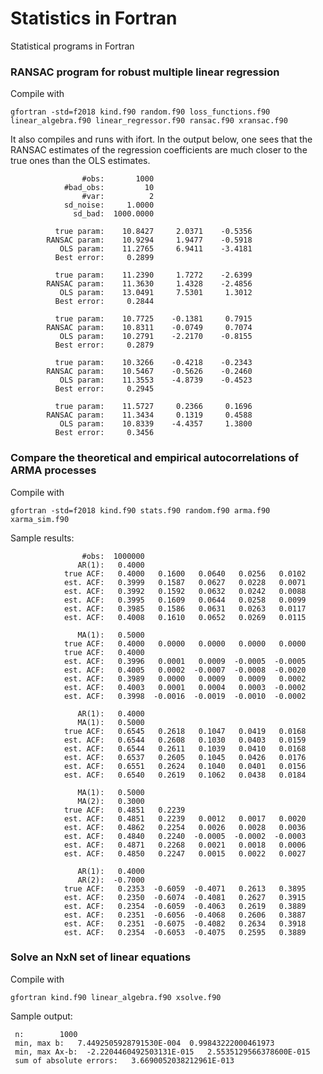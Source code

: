 # Statistics in Fortran
Statistical programs in Fortran

### RANSAC program for robust multiple linear regression

Compile with

`gfortran -std=f2018 kind.f90 random.f90 loss_functions.f90 linear_algebra.f90 linear_regressor.f90 ransac.f90 xransac.f90 `

It also compiles and runs with ifort. In the output below, one sees that the RANSAC estimates of the regression coefficients are much closer to the true ones than the OLS estimates.

```
                #obs:       1000
            #bad_obs:         10
                #var:          2
            sd_noise:     1.0000
              sd_bad:  1000.0000

          true param:    10.8427     2.0371    -0.5356
        RANSAC param:    10.9294     1.9477    -0.5918
           OLS param:    11.2765     6.9411    -3.4181
          Best error:     0.2899

          true param:    11.2390     1.7272    -2.6399
        RANSAC param:    11.3630     1.4328    -2.4856
           OLS param:    13.0491     7.5301     1.3012
          Best error:     0.2844

          true param:    10.7725    -0.1381     0.7915
        RANSAC param:    10.8311    -0.0749     0.7074
           OLS param:    10.2791    -2.2170    -0.8155
          Best error:     0.2879

          true param:    10.3266    -0.4218    -0.2343
        RANSAC param:    10.5467    -0.5626    -0.2460
           OLS param:    11.3553    -4.8739    -0.4523
          Best error:     0.2945

          true param:    11.5727     0.2366     0.1696
        RANSAC param:    11.3434     0.1319     0.4588
           OLS param:    10.8339    -4.4357     1.3800
          Best error:     0.3456
```

### Compare the theoretical and empirical autocorrelations of ARMA processes

Compile with

`gfortran -std=f2018 kind.f90 stats.f90 random.f90 arma.f90 xarma_sim.f90`

Sample results:

```
                #obs:  1000000
               AR(1):   0.4000
            true ACF:   0.4000   0.1600   0.0640   0.0256   0.0102
            est. ACF:   0.3999   0.1587   0.0627   0.0228   0.0071
            est. ACF:   0.3992   0.1592   0.0632   0.0242   0.0088
            est. ACF:   0.3995   0.1609   0.0644   0.0258   0.0099
            est. ACF:   0.3985   0.1586   0.0631   0.0263   0.0117
            est. ACF:   0.4008   0.1610   0.0652   0.0269   0.0115

               MA(1):   0.5000
            true ACF:   0.4000   0.0000   0.0000   0.0000   0.0000
            true ACF:   0.4000
            est. ACF:   0.3996   0.0001   0.0009  -0.0005  -0.0005
            est. ACF:   0.4005   0.0002  -0.0007  -0.0008  -0.0020
            est. ACF:   0.3989   0.0000   0.0009   0.0009   0.0002
            est. ACF:   0.4003   0.0001   0.0004   0.0003  -0.0002
            est. ACF:   0.3998  -0.0016  -0.0019  -0.0010  -0.0002

               AR(1):   0.4000
               MA(1):   0.5000
            true ACF:   0.6545   0.2618   0.1047   0.0419   0.0168
            est. ACF:   0.6544   0.2608   0.1030   0.0403   0.0159
            est. ACF:   0.6544   0.2611   0.1039   0.0410   0.0168
            est. ACF:   0.6537   0.2605   0.1045   0.0426   0.0176
            est. ACF:   0.6551   0.2624   0.1040   0.0401   0.0156
            est. ACF:   0.6540   0.2619   0.1062   0.0438   0.0184

               MA(1):   0.5000
               MA(2):   0.3000
            true ACF:   0.4851   0.2239
            est. ACF:   0.4851   0.2239   0.0012   0.0017   0.0020
            est. ACF:   0.4862   0.2254   0.0026   0.0028   0.0036
            est. ACF:   0.4840   0.2240  -0.0005  -0.0002  -0.0003
            est. ACF:   0.4871   0.2268   0.0021   0.0018   0.0006
            est. ACF:   0.4850   0.2247   0.0015   0.0022   0.0027

               AR(1):   0.4000
               AR(2):  -0.7000
            true ACF:   0.2353  -0.6059  -0.4071   0.2613   0.3895
            est. ACF:   0.2350  -0.6074  -0.4081   0.2627   0.3915
            est. ACF:   0.2354  -0.6059  -0.4063   0.2619   0.3889
            est. ACF:   0.2351  -0.6056  -0.4068   0.2606   0.3887
            est. ACF:   0.2351  -0.6075  -0.4082   0.2634   0.3918
            est. ACF:   0.2354  -0.6053  -0.4075   0.2595   0.3889
```

### Solve an NxN set of linear equations

Compile with 

`gfortran kind.f90 linear_algebra.f90 xsolve.f90`

Sample output:

```
 n:        1000
 min, max b:   7.4492505928791530E-004  0.99843222000461973     
 min, max Ax-b:  -2.2204460492503131E-015   2.5535129566378600E-015
 sum of absolute errors:   3.6690052038212961E-013
```
